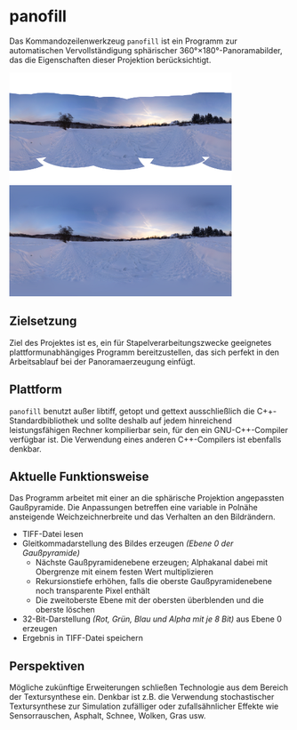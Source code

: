 # panofill

Das Kommandozeilenwerkzeug `panofill` ist ein Programm zur automatischen Vervollständigung sphärischer 360°×180°-Panoramabilder, das die Eigenschaften dieser Projektion berücksichtigt.

[![](img/test_in.png)![](img/test_out.png)](examples.md)

## Zielsetzung

Ziel des Projektes ist es, ein für Stapelverarbeitungszwecke geeignetes plattformunabhängiges Programm bereitzustellen, das sich perfekt in den Arbeitsablauf bei der Panoramaerzeugung einfügt.

## Plattform

`panofill` benutzt außer libtiff, getopt und gettext ausschließlich die C++-Standardbibliothek und sollte deshalb auf jedem hinreichend leistungsfähigen Rechner kompilierbar sein, für den ein GNU-C++-Compiler verfügbar ist. Die Verwendung eines anderen C++-Compilers ist ebenfalls denkbar.

## Aktuelle Funktionsweise

Das Programm arbeitet mit einer an die sphärische Projektion angepassten Gaußpyramide. Die Anpassungen betreffen eine variable in Polnähe ansteigende Weichzeichnerbreite und das Verhalten an den Bildrändern.

- TIFF-Datei lesen
- Gleitkommadarstellung des Bildes erzeugen _(Ebene 0 der Gaußpyramide)_
  - Nächste Gaußpyramidenebene erzeugen; Alphakanal dabei mit Obergrenze mit einem festen Wert multiplizieren
  - Rekursionstiefe erhöhen, falls die oberste Gaußpyramidenebene noch transparente Pixel enthält
  - Die zweitoberste Ebene mit der obersten überblenden und die oberste löschen
- 32-Bit-Darstellung _(Rot, Grün, Blau und Alpha mit je 8 Bit)_ aus Ebene 0 erzeugen
- Ergebnis in TIFF-Datei speichern

## Perspektiven

Mögliche zukünftige Erweiterungen schließen Technologie aus dem Bereich der Textursynthese ein. Denkbar ist z.B. die Verwendung stochastischer Textursynthese zur Simulation zufälliger oder zufallsähnlicher Effekte wie Sensorrauschen, Asphalt, Schnee, Wolken, Gras usw.
